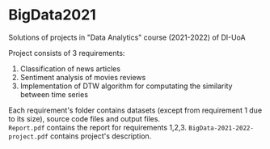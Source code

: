 # BigData2021
Solutions of projects in "Data Analytics" course (2021-2022) of DI-UoA

Project consists of 3 requirements:
1. Classification of news articles
2. Sentiment analysis of movies reviews
3. Implementation of DTW algorithm for computating the similarity between time series

Each requirement's folder contains datasets (except from requirement 1 due to its size), source code files and output files.  
`Report.pdf` contains the report for requirements 1,2,3.
`BigData-2021-2022-project.pdf` contains project's description. 



